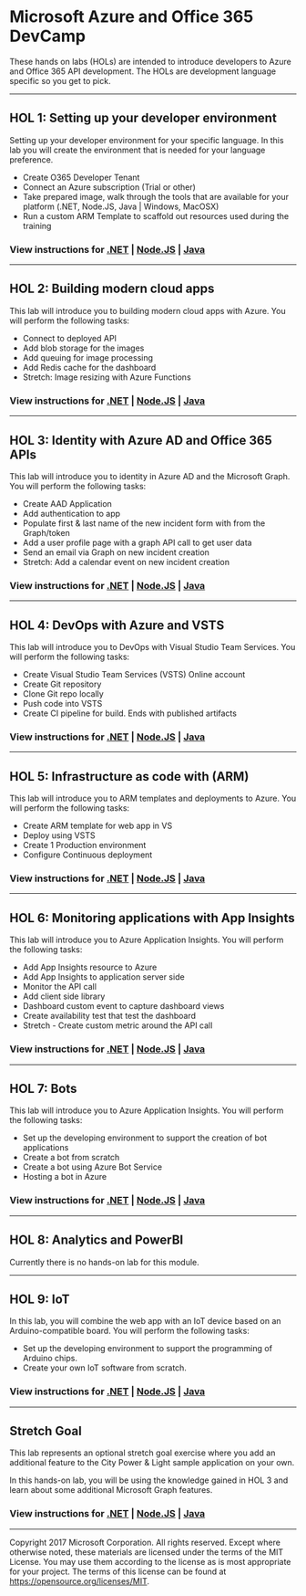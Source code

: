 # Microsoft Azure and Office 365 DevCamp

These hands on labs (HOLs) are intended to introduce developers to Azure and Office 365 API development. The HOLs are development language specific so you get to pick.

---
## HOL 1: Setting up your developer environment
Setting up your developer environment for your specific language.
In this lab you will create the environment that is needed for your language preference.

* Create O365 Developer Tenant
* Connect an Azure subscription (Trial or other)
* Take prepared image, walk through the tools that are available for your platform (.NET, Node.JS, Java | Windows, MacOSX)
* Run a custom ARM Template to scaffold out resources used during the training

### View instructions for [.NET](../HOL/dotnet/01-developer-environment) | [Node.JS](../HOL/node/01-developer-environment) | [Java](../HOL/java/01-developer-environment)

---
## HOL 2: Building modern cloud apps
This lab will introduce you to building modern cloud apps with Azure. You will perform the following tasks:

* Connect to deployed API
* Add blob storage for the images
* Add queuing for image processing
* Add Redis cache for the dashboard
* Stretch: Image resizing with Azure Functions

### View instructions for [.NET](../HOL/dotnet/02-modern-cloud-apps) | [Node.JS](../HOL/node/02-modern-cloud-apps) | [Java](../HOL/java/02-modern-cloud-apps)

---
## HOL 3: Identity with Azure AD and Office 365 APIs
This lab will introduce you to identity in Azure AD and the Microsoft Graph. You will perform the following tasks:

* Create AAD Application
* Add authentication to app
* Populate first & last name of the new incident form with from the Graph/token
* Add a user profile page with a graph API call to get user data
* Send an email via Graph on new incident creation
* Stretch: Add a calendar event on new incident creation

### View instructions for [.NET](../HOL/dotnet/03-azuread-office365) | [Node.JS](../HOL/node/03-azuread-office365) | [Java](../HOL/java/03-azuread-office365)

---
## HOL 4: DevOps with Azure and VSTS
This lab will introduce you to DevOps with Visual Studio Team Services. You will perform the following tasks:

* Create Visual Studio Team Services (VSTS) Online account
* Create Git repository
* Clone Git repo locally
* Push code into VSTS
* Create CI pipeline for build. Ends with published artifacts

### View instructions for [.NET](../HOL/dotnet/04-devops-ci) | [Node.JS](../HOL/node/04-devops-ci) | [Java](../HOL/java/04-devops-ci)

---
## HOL 5: Infrastructure as code with (ARM)
This lab will introduce you to ARM templates and deployments to Azure. You will perform the following tasks:

* Create ARM template for web app in VS
* Deploy using VSTS
* Create 1 Production environment
* Configure Continuous deployment

### View instructions for [.NET](../HOL/dotnet/05-arm-cd) | [Node.JS](../HOL/node/05-arm-cd) | [Java](../HOL/java/05-arm-cd)

---
## HOL 6: Monitoring applications with App Insights
This lab will introduce you to Azure Application Insights. You will perform the following tasks:

* Add App Insights resource to Azure
* Add App Insights to application server side
* Monitor the API call
* Add client side library
* Dashboard custom event to capture dashboard views
* Create availability test that test the dashboard
* Stretch - Create custom metric around the API call

### View instructions for [.NET](../HOL/dotnet/06-appinsights) | [Node.JS](../HOL/node/06-appinsights) | [Java](../HOL/java/06-appinsights)

---
## HOL 7: Bots
This lab will introduce you to Azure Application Insights. You will perform the following tasks:

* Set up the developing environment to support the creation of bot applications
* Create a bot from scratch
* Create a bot using Azure Bot Service
* Hosting a bot in Azure

### View instructions for [.NET](../HOL/dotnet/07-bot) | [Node.JS](../HOL/node/07-bot) | [Java](../HOL/java/07-bot)

---
## HOL 8: Analytics and PowerBI
Currently there is no hands-on lab for this module.

---

## HOL 9: IoT
In this lab, you will combine the web app with an IoT device based on an Arduino-compatible board. You will perform the following tasks:

* Set up the developing environment to support the programming of Arduino chips.
* Create your own IoT software from scratch.

### View instructions for [.NET](../HOL/dotnet/11-IoT) | [Node.JS](../HOL/node/11-IoT) | [Java](../HOL/java/11-IoT)

---

## Stretch Goal
This lab represents an optional stretch goal exercise where you add an additional feature to the City Power & Light sample application on your own.

In this hands-on lab, you will be using the knowledge gained in HOL 3 and learn about some additional Microsoft Graph features.

### View instructions for [.NET](HOL/dotnet/10-stretch-goal) | [Node.JS](HOL/node/10-stretch-goal) | [Java](HOL/java/10-stretch-goal)
---
Copyright 2017 Microsoft Corporation. All rights reserved. Except where otherwise noted, these materials are licensed under the terms of the MIT License. You may use them according to the license as is most appropriate for your project. The terms of this license can be found at https://opensource.org/licenses/MIT.